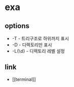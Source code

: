# exa

## options
- -T - 트리구조로 하위까지 표시
- -D - 디렉토리만 표시
- -L{\d} - 디렉토리 레벨 설정

## link
- [[terminal]]

